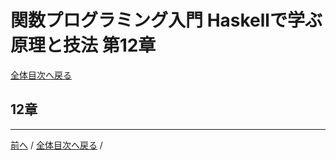 # 関数プログラミング入門 Haskellで学ぶ原理と技法 第12章
[全体目次へ戻る](../index.md)

## 12章

***

[前へ](c11.md) /
[全体目次へ戻る](../index.md) /
